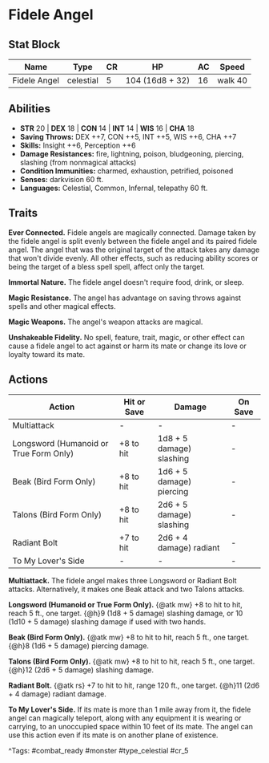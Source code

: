 # Fidele Angel

## Stat Block

| Name | Type | CR | HP | AC | Speed |
|------|------|----|----|----|-------|
| Fidele Angel | celestial | 5 | 104 (16d8 + 32) | 16 | walk 40 |

## Abilities

- **STR** 20 | **DEX** 18 | **CON** 14 | **INT** 14 | **WIS** 16 | **CHA** 18
- **Saving Throws:** DEX ++7, CON ++5, INT ++5, WIS ++6, CHA ++7  
- **Skills:** Insight ++6, Perception ++6  
- **Damage Resistances:** fire, lightning, poison, bludgeoning, piercing, slashing (from nonmagical attacks)  
- **Condition Immunities:** charmed, exhaustion, petrified, poisoned  
- **Senses:** darkvision 60 ft.  
- **Languages:** Celestial, Common, Infernal, telepathy 60 ft.

## Traits

**Ever Connected.** Fidele angels are magically connected. Damage taken by the fidele angel is split evenly between the fidele angel and its paired fidele angel. The angel that was the original target of the attack takes any damage that won't divide evenly. All other effects, such as reducing ability scores or being the target of a bless spell spell, affect only the target.

**Immortal Nature.** The fidele angel doesn't require food, drink, or sleep.

**Magic Resistance.** The angel has advantage on saving throws against spells and other magical effects.

**Magic Weapons.** The angel's weapon attacks are magical.

**Unshakeable Fidelity.** No spell, feature, trait, magic, or other effect can cause a fidele angel to act against or harm its mate or change its love or loyalty toward its mate.


## Actions

| Action | Hit or Save | Damage | On Save |
|--------|--------------|--------|----------|
| Multiattack | - | - | - |
| Longsword (Humanoid or True Form Only) | +8 to hit | 1d8 + 5 damage) slashing | - |
| Beak (Bird Form Only) | +8 to hit | 1d6 + 5 damage) piercing | - |
| Talons (Bird Form Only) | +8 to hit | 2d6 + 5 damage) slashing | - |
| Radiant Bolt | +7 to hit | 2d6 + 4 damage) radiant | - |
| To My Lover's Side | - | - | - |

**Multiattack.** The fidele angel makes three Longsword or Radiant Bolt attacks. Alternatively, it makes one Beak attack and two Talons attacks.

**Longsword (Humanoid or True Form Only).** {@atk mw} +8 to hit to hit, reach 5 ft., one target. {@h}9 (1d8 + 5 damage) slashing damage, or 10 (1d10 + 5 damage) slashing damage if used with two hands.

**Beak (Bird Form Only).** {@atk mw} +8 to hit to hit, reach 5 ft., one target. {@h}8 (1d6 + 5 damage) piercing damage.

**Talons (Bird Form Only).** {@atk mw} +8 to hit to hit, reach 5 ft., one target. {@h}12 (2d6 + 5 damage) slashing damage.

**Radiant Bolt.** {@atk rs} +7 to hit to hit, range 120 ft., one target. {@h}11 (2d6 + 4 damage) radiant damage.

**To My Lover's Side.** If its mate is more than 1 mile away from it, the fidele angel can magically teleport, along with any equipment it is wearing or carrying, to an unoccupied space within 10 feet of its mate. The angel can use this action even if its mate is on another plane of existence.


^Tags: #combat_ready #monster #type_celestial #cr_5